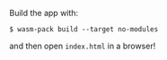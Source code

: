 Build the app with:

```
$ wasm-pack build --target no-modules
```

and then open `index.html` in a browser!
